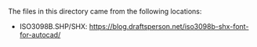 The files in this directory came from the following locations:

- ISO3098B.SHP/SHX: https://blog.draftsperson.net/iso3098b-shx-font-for-autocad/
